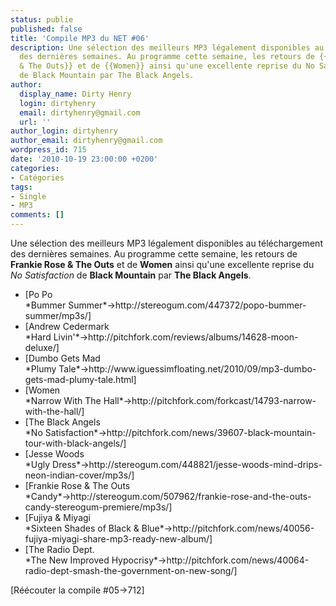 ```yaml
---
status: publie
published: false
title: 'Compile MP3 du NET #06'
description: Une sélection des meilleurs MP3 légalement disponibles au téléchargement
  des dernières semaines. Au programme cette semaine, les retours de {{Frankie Rose
  & The Outs}} et de {{Women}} ainsi qu'une excellente reprise du No Satisfaction
  de Black Mountain par The Black Angels.
author:
  display_name: Dirty Henry
  login: dirtyhenry
  email: dirtyhenry@gmail.com
  url: ''
author_login: dirtyhenry
author_email: dirtyhenry@gmail.com
wordpress_id: 715
date: '2010-10-19 23:00:00 +0200'
categories:
- Catégories
tags:
- Single
- MP3
comments: []
---
```

Une sélection des meilleurs MP3 légalement disponibles au téléchargement des dernières semaines. Au programme cette semaine, les retours de __Frankie Rose & The Outs__ et de __Women__ ainsi qu'une excellente reprise du *No Satisfaction* de __Black Mountain__ par __The Black Angels__.

<ul class="polaroids">
<li><div class=polaroid>[<img421>Po Po<br />*Bummer Summer*->http://stereogum.com/447372/popo-bummer-summer/mp3s/]</div></li>
<li><div class=polaroid>[<img431>Andrew Cedermark<br />*Hard Livin'*->http://pitchfork.com/reviews/albums/14628-moon-deluxe/]</div></li>
<li><div class=polaroid>[<img423>Dumbo Gets Mad<br />*Plumy Tale*->http://www.iguessimfloating.net/2010/09/mp3-dumbo-gets-mad-plumy-tale.html]</div></li>
<li><div class=polaroid>[<img424>Women<br />*Narrow With The Hall*->http://pitchfork.com/forkcast/14793-narrow-with-the-hall/]</div></li>
<li><div class=polaroid>[<img426>The Black Angels<br />*No Satisfaction*->http://pitchfork.com/news/39607-black-mountain-tour-with-black-angels/]</div></li>
<li><div class=polaroid>[<img427>Jesse Woods<br />*Ugly Dress*->http://stereogum.com/448821/jesse-woods-mind-drips-neon-indian-cover/mp3s/]</div></li>
<li><div class=polaroid>[<img428>Frankie Rose & The Outs<br />*Candy*->http://stereogum.com/507962/frankie-rose-and-the-outs-candy-stereogum-premiere/mp3s/]</div></li>
<li><div class=polaroid>[<img429>Fujiya & Miyagi<br />*Sixteen Shades of Black & Blue*->http://pitchfork.com/news/40056-fujiya-miyagi-share-mp3-ready-new-album/]</div></li>
<li><div class=polaroid>[<img430>The Radio Dept.<br />*The New Improved Hypocrisy*->http://pitchfork.com/news/40064-radio-dept-smash-the-government-on-new-song/]</div></li>
</ul>

[Réécouter la compile #05->712]
